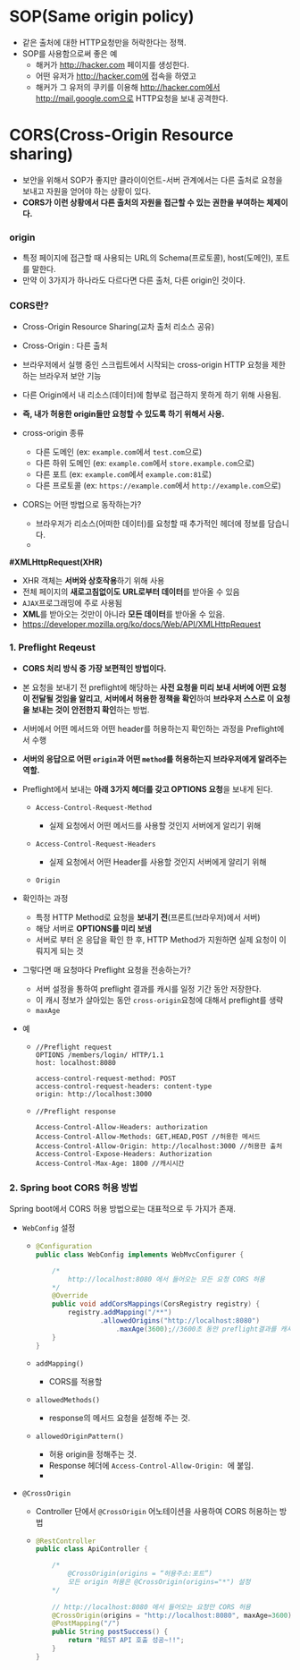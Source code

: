 

# SOP(Same origin policy)

- 같은 출처에 대한 HTTP요청만을 허락한다는 정책.
- SOP를 사용함으로써 좋은 예
  - 해커가 http://hacker.com 페이지를 생성한다.
  - 어떤 유저가 http://hacker.com에 접속을 하였고
  - 해커가 그 유저의 쿠키를 이용해 http://hacker.com에서 http://mail.google.com으로 HTTP요청을 보내 공격한다.



# CORS(Cross-Origin Resource sharing)

- 보안을 위해서 SOP가 좋지만 클라이이언트-서버 관계에서는 다른 출처로 요청을 보내고 자원을 얻어야 하는 상황이 있다.
- **CORS가 이런 상황에서 다른 출처의 자원을 접근할 수 있는 권한을 부여하는 체제이다.**

### origin

- 특정 페이지에 접근할 때 사용되는 URL의 Schema(프로토콜), host(도메인), 포트를 말한다.
- 만약 이 3가지가 하나라도 다르다면 다른 출처, 다른 origin인 것이다.

### CORS란?

- Cross-Origin Resource Sharing(교차 출처 리소스 공유)
- Cross-Origin : 다른 출처
- 브라우저에서 실행 중인 스크립트에서 시작되는 cross-origin HTTP 요청을 제한하는 브라우저 보안 기능
- 다른 Origin에서 내 리소스(데이터)에 함부로 접근하지 못하게 하기 위해 사용됨.
- **즉, 내가 허용한 origin들만 요청할 수 있도록 하기 위해서 사용.**
- cross-origin 종류
  - 다른 도메인 (ex: `example.com`에서 `test.com`으로)
  - 다른 하위 도메인 (ex: `example.com`에서 `store.example.com`으로)
  - 다른 포트 (ex: `example.com`에서 `example.com:81`로)
  - 다른 프로토콜 (ex: `https://example.com`에서 `http://example.com`으로)

- CORS는 어떤 방법으로 동작하는가?
  - 브라우저가 리소스(어떠한 데이터)를 요청할 때 추가적인 헤더에 정보를 담습니다.
  - 



**#XMLHttpRequest(XHR)**

- XHR 객체는 **서버와 상호작용**하기 위해 사용
- 전체 페이지의 **새로고침없이도** **URL로부터 데이터**를 받아올 수 있음
- `AJAX`프로그래밍에 주로 사용됨
- **XML**를 받아오는 것만이 아니라 **모든 데이터**를 받아올 수 있음.
- https://developer.mozilla.org/ko/docs/Web/API/XMLHttpRequest



### 1. Preflight Reqeust

- **CORS 처리 방식 중 가장 보편적인 방법이다.**
- 본 요청을 보내기 전 preflight에 해당하는 **사전 요청을 미리 보내 서버에 어떤 요청이 전달될 것임을 알리고**, **서버에서 허용한 정책을 확인**하여 **브라우저 스스로 이 요청을 보내는 것이 안전한지 확인**하는 방법.

- 서버에서 어떤 메서드와 어떤 header를 허용하는지 확인하는 과정을 Preflight에서 수행
- **서버의 응답으로 어떤 `origin`과 어떤 `method`를 허용하는지 브라우저에게 알려주는 역할.**
- Preflight에서 보내는 **아래 3가지 헤더를 갖고 OPTIONS 요청**을 보내게 된다.
  - `Access-Control-Request-Method`
    - 실제 요청에서 어떤 메서드를 사용할 것인지 서버에게 알리기 위해

  - `Access-Control-Request-Headers`
    - 실제 요청에서 어떤 Header를 사용할 것인지 서버에게 알리기 위해

  - `Origin`

- 확인하는 과정
  - 특정 HTTP Method로 요청을 **보내기 전**(프론트(브라우저)에서 서버)
  - 해당 서버로 **OPTIONS를 미리 보냄**
  - 서버로 부터 온 응답을 확인 한 후, HTTP Method가 지원하면 실제 요청이 이뤄지게 되는 것

- 그렇다면 매 요청마다 Preflight 요청을 전송하는가?
  - 서버 설정을 통하여 preflight 결과를 캐시를 일정 기간 동안 저장한다.
  - 이 캐시 정보가 살아있는 동안 `cross-origin`요청에 대해서 preflight를 생략
  - `maxAge`

- 예

  - ```HTTP
    //Preflight request
    OPTIONS /members/login/ HTTP/1.1
    host: localhost:8080
    
    access-control-request-method: POST
    access-control-request-headers: content-type
    origin: http://localhost:3000
    ```

  - ```HTTP
    //Preflight response
    
    Access-Control-Allow-Headers: authorization
    Access-Control-Allow-Methods: GET,HEAD,POST //허용한 메서드 
    Access-Control-Allow-Origin: http://localhost:3000 //허용한 출처
    Access-Control-Expose-Headers: Authorization
    Access-Control-Max-Age: 1800 //캐시시간
    ```

    





### 2. Spring boot CORS 허용 방법

Spring boot에서 CORS 허용 방법으로는 대표적으로 두 가지가 존재.

- `WebConfig` 설정

  - ```java
    @Configuration
    public class WebConfig implements WebMvcConfigurer {
    
        /*
            http://localhost:8080 에서 들어오는 모든 요청 CORS 허용
        */
        @Override
        public void addCorsMappings(CorsRegistry registry) {
            registry.addMapping("/**")
                    .allowedOrigins("http://localhost:8080")
              			.maxAge(3600);//3600초 동안 preflight결과를 캐시에 저장
        }
    }
    ```

  - `addMapping()`
    
    - CORS를 적용할 
    
  - `allowedMethods()`
    
    - response의 메서드 요청을 설정해 주는 것.
    
  - `allowedOriginPattern()`
    
    - 허용 origin을 정해주는 것. 
    - Response 헤더에 `Access-Control-Allow-Origin: `에 붙임.
    - 





- `@CrossOrigin`

  - Controller 단에서 `@CrossOrigin` 어노테이션을 사용하여 CORS 허용하는 방법

  - ```java
    @RestController
    public class ApiController {
    
        /*
            @CrossOrigin(origins = “허용주소:포트”)
            모든 origin 허용은 @CrossOrigin(origins="*") 설정
        */
            
        // http://localhost:8080 에서 들어오는 요청만 CORS 허용
        @CrossOrigin(origins = "http://localhost:8080", maxAge=3600)
        @PostMapping("/")
        public String postSuccess() {
            return "REST API 호출 성공~!!";
        }
    }
    ```

    

